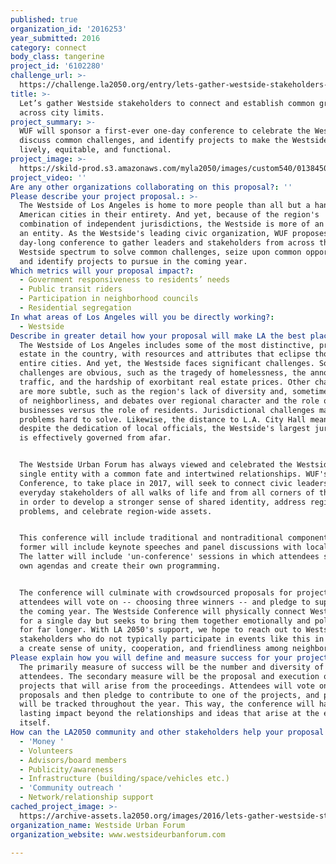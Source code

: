 ```yaml
---
published: true
organization_id: '2016253'
year_submitted: 2016
category: connect
body_class: tangerine
project_id: '6102280'
challenge_url: >-
  https://challenge.la2050.org/entry/lets-gather-westside-stakeholders-to-connect-and-establish-common-ground-across-city-limits
title: >-
  Let’s gather Westside stakeholders to connect and establish common ground
  across city limits.
project_summary: >-
  WUF will sponsor a first-ever one-day conference to celebrate the Westside,
  discuss common challenges, and identify projects to make the Westside more
  lively, equitable, and functional.
project_image: >-
  https://skild-prod.s3.amazonaws.com/myla2050/images/custom540/0138450996741-team90.jpeg
project_video: ''
Are any other organizations collaborating on this proposal?: ''
Please describe your project proposal.: >-
  The Westside of Los Angeles is home to more people than all but a handful of
  American cities in their entirety. And yet, because of the region's
  combination of independent jurisdictions, the Westside is more of an idea than
  an entity. As the Westside's leading civic organization, WUF proposes a
  day-long conference to gather leaders and stakeholders from across the
  Westside spectrum to solve common challenges, seize upon common opportunities,
  and identify projects to pursue in the coming year.
Which metrics will your proposal impact?​:
  - Government responsiveness to residents’ needs
  - Public transit riders
  - Participation in neighborhood councils
  - Residential segregation
In what areas of Los Angeles will you be directly working?:
  - Westside
Describe in greater detail how your proposal will make LA the best place.: >-
  The Westside of Los Angeles includes some of the most distinctive, prized real
  estate in the country, with resources and attributes that eclipse those of
  entire cities. And yet, the Westside faces significant challenges. Some
  challenges are obvious, such as the tragedy of homelessness, the annoyance of
  traffic, and the hardship of exorbitant real estate prices. Other challenges
  are more subtle, such as the region's lack of diversity and, sometimes, lack
  of neighborliness, and debates over regional character and the role of
  businesses versus the role of residents. Jurisdictional challenges make these
  problems hard to solve. Likewise, the distance to L.A. City Hall means that,
  despite the dedication of local officials, the Westside's largest jurisdiction
  is effectively governed from afar. 


  The Westside Urban Forum has always viewed and celebrated the Westside as a
  single entity with a common fate and intertwined relationships. WUF's Westside
  Conference, to take place in 2017, will seek to connect civic leaders and
  everyday stakeholders of all walks of life and from all corners of the region
  in order to develop a stronger sense of shared identity, address region-wide
  problems, and celebrate region-wide assets. 


  This conference will include traditional and nontraditional components. The
  former will include keynote speeches and panel discussions with local leaders.
  The latter will include 'un-conference' sessions in which attendees set their
  own agendas and create their own programming. 


  The conference will culminate with crowdsourced proposals for projects that
  attendees will vote on -- choosing three winners -- and pledge to support in
  the coming year. The Westside Conference will physically connect Westsiders
  for a single day but seeks to bring them together emotionally and politically
  for far longer. With LA 2050's support, we hope to reach out to Westside
  stakeholders who do not typically participate in events like this in order to
  a create sense of unity, cooperation, and friendliness among neighbors.
Please explain how you will define and measure success for your project.​: >-
  The primarily measure of success will be the number and diversity of
  attendees. The secondary measure will be the proposal and execution of three
  projects that will arise from the proceedings. Attendees will vote on project
  proposals and then pledge to contribute to one of the projects, and progress
  will be tracked throughout the year. This way, the conference will have a
  lasting impact beyond the relationships and ideas that arise at the event
  itself.
How can the LA2050 community and other stakeholders help your proposal succeed?:
  - 'Money '
  - Volunteers
  - Advisors/board members
  - Publicity/awareness
  - Infrastructure (building/space/vehicles etc.)
  - 'Community outreach '
  - Network/relationship support
cached_project_image: >-
  https://archive-assets.la2050.org/images/2016/lets-gather-westside-stakeholders-to-connect-and-establish-common-ground-across-city-limits/skild-prod.s3.amazonaws.com/myla2050/images/custom540/0138450996741-team90.jpeg
organization_name: Westside Urban Forum
organization_website: www.westsideurbanforum.com

---
```

